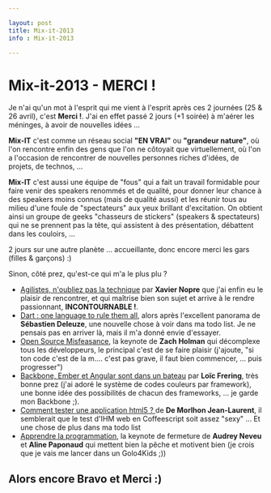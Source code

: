 ```yaml
---

layout: post
title: Mix-it-2013
info : Mix-it-2013

---
```


# Mix-it-2013 - MERCI !

Je n'ai qu'un mot à l'esprit qui me vient à l'esprit après ces 2 journées (25 & 26 avril), c'est **Merci !**. J'ai en effet passé 2 jours (+1 soirée) à m'aérer les méninges, à avoir de nouvelles idées ...

**Mix-IT** c'est comme un réseau social **"EN VRAI"** ou **"grandeur nature"**, où l'on rencontre enfin des gens que l'on ne côtoyait que virtuellement, où l'on a l'occasion de rencontrer de nouvelles personnes riches d'idées, de projets, de technos, ...

**Mix-IT** c'est aussi une équipe de "fous" qui a fait un travail formidable pour faire venir des speakers renommés et de qualité, pour donner leur chance à des speakers moins connus (mais de qualité aussi) et les réunir tous au milieu d'une foule de "spectateurs" aux yeux brillant d'excitation. On obtient ainsi un groupe de geeks "chasseurs de stickers" (speakers & spectateurs) qui ne se prennent pas la tête, qui assistent à des présentation, débattent dans les couloirs, ...

2 jours sur une autre planète ... accueillante, donc encore merci les gars (filles & garçons) :)

Sinon, côté prez, qu'est-ce qui m'a le plus plu ?

- [Agilistes, n'oubliez pas la technique](http://www.mix-it.fr/session/169/agilistes-n-oubliez-pas-la-technique-) par **Xavier Nopre** que j'ai enfin eu le plaisir de rencontrer, et qui maîtrise bien son sujet et arrive à le rendre passionnant, **INCONTOURNABLE !**.
- [Dart : one language to rule them all](http://www.mix-it.fr/session/247/dart-one-language-to-rule-them-all), alors après l'excellent panorama de **Sébastien Deleuze**, une nouvelle chose à voir dans ma todo list. Je ne pensais pas en arriver là, mais il m'a donné envie d'essayer.
- [Open Source Misfeasance](http://www.mix-it.fr/session/318/open-source-misfeasance), la keynote de **Zach Holman** qui décomplexe tous les développeurs, le principal c'est de se faire plaisir (j'ajoute, "si ton code c'est de la m.... c'est pas grave, il faut bien commencer, ... puis progresser")
- [Backbone, Ember et Angular sont dans un bateau](http://www.mix-it.fr/session/283/backbone-ember-et-angular-sont-dans-un-bateau) par **Loïc Frering**, très bonne prez (j'ai adoré le système de codes couleurs par framework), une bonne idée des possibilités de chacun des frameworks, ... je garde mon Backbone ;).
- [Comment tester une application html5 ? ](http://www.mix-it.fr/session/248/comment-tester-une-application-html5-) de **De Morlhon Jean-Laurent**, il semblerait que le test d'IHM web en Coffeescript soit assez "sexy" ... Et une chose de plus dans ma todo list
- [Apprendre la programmation](http://www.mix-it.fr/session/319/apprendre-la-programmation), la keynote de fermeture de **Audrey Neveu** et **Aline Paponaud** qui mettent bien la pêche et motivent bien (je crois que je vais me lancer dans un Golo4Kids ;))

<h2>Alors encore Bravo et Merci :)</h2>